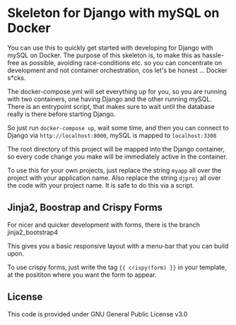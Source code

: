 # Skeleton for Django with mySQL on Docker

You can use this to quickly get started with developing for Django with mySQL on Docker. The
purpose of this skeleton is, to make this as hassle-free as possible, avoiding race-conditions
etc. so you can concentrate on development and not container orchestration, cos let's be honest
... Docker s*cks.

The docker-compose.yml will set everything up for you, so you are running with two containers,
one having Django and the other running mySQL. There is an entrypoint script, that makes sure
to wait until the database really is there before starting Django.

So just run `docker-compose up`, wait some time, and then you can connect to Django via
`http://localhost:8000`, mySQL is mapped to `localhost:3308`

The root directory of this project will be mapped into the Django container, so every code change
you make will be immediately active in the container.

To use this for your own projects, just replace the string `myapp` all over the project with your application name.
Also replace the string `djproj` all over the code with your project name.
It is safe to do this via a script.

## Jinja2, Boostrap and Crispy Forms

For nicer and quicker development with forms, there is the branch jinja2_bootstrap4

This gives you a basic responsive layout with a menu-bar that you can build upon.

To use crispy forms, just write the tag `{{ crispy(form) }}` in your template, at the posititon where you want the form to appear.

## License

This code is provided under GNU General Public License v3.0
